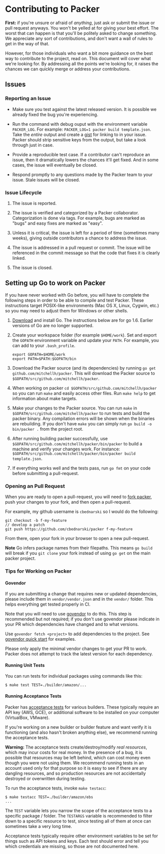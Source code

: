 # Contributing to Packer

**First:** if you're unsure or afraid of _anything_, just ask
or submit the issue or pull request anyways. You won't be yelled at for
giving your best effort. The worst that can happen is that you'll be
politely asked to change something. We appreciate any sort of contributions,
and don't want a wall of rules to get in the way of that.

However, for those individuals who want a bit more guidance on the
best way to contribute to the project, read on. This document will cover
what we're looking for. By addressing all the points we're looking for,
it raises the chances we can quickly merge or address your contributions.

## Issues

### Reporting an Issue

* Make sure you test against the latest released version. It is possible
  we already fixed the bug you're experiencing.

* Run the command with debug ouput with the environment variable
  `PACKER_LOG`. For example: `PACKER_LOG=1 packer build template.json`. Take
  the *entire* output and create a [gist](https://gist.github.com) for linking
  to in your issue. Packer should strip sensitive keys from the output,
  but take a look through just in case.

* Provide a reproducible test case. If a contributor can't reproduce an
  issue, then it dramatically lowers the chances it'll get fixed. And in
  some cases, the issue will eventually be closed.

* Respond promptly to any questions made by the Packer team to your issue.
  Stale issues will be closed.

### Issue Lifecycle

1. The issue is reported.

2. The issue is verified and categorized by a Packer collaborator.
   Categorization is done via tags. For example, bugs are marked as "bugs"
   and easy fixes are marked as "easy".

3. Unless it is critical, the issue is left for a period of time (sometimes
   many weeks), giving outside contributors a chance to address the issue.

4. The issue is addressed in a pull request or commit. The issue will be
   referenced in the commit message so that the code that fixes it is clearly
   linked.

5. The issue is closed.

## Setting up Go to work on Packer

If you have never worked with Go before, you will have to complete the
following steps in order to be able to compile and test Packer. These instructions target POSIX-like environments (Mac OS X, Linux, Cygwin, etc.) so you may need to adjust them for Windows or other shells.

1. [Download](https://golang.org/dl) and install Go. The instructions below
   are for go 1.6. Earlier versions of Go are no longer supported.

2. Create your workspace folder (for example `$HOME/work`). Set and export the `GOPATH` environment variable and update your `PATH`. For
   example, you can add to your `.bash_profile`.

    ```
    export GOPATH=$HOME/work
    export PATH=$PATH:$GOPATH/bin
    ```

3. Download the Packer source (and its dependencies) by running `go get
   github.com/mitchellh/packer`. This will download the Packer source to
   `$GOPATH/src/github.com/mitchellh/packer`.

4. When working on packer `cd $GOPATH/src/github.com/mitchellh/packer` so you
   can run `make` and easily access other files. Run `make help` to get
   information about make targets.

5. Make your changes to the Packer source. You can run `make` in
   `$GOPATH/src/github.com/mitchellh/packer` to run tests and build the packer
   binary. Any compilation errors will be shown when the binaries are
   rebuilding. If you don't have `make` you can simply run `go build -o bin/packer .` from the project root.

6. After running building packer successfully, use
   `$GOPATH/src/github.com/mitchellh/packer/bin/packer` to build a machine and
   verify your changes work. For instance: `$GOPATH/src/github.com/mitchellh/packer/bin/packer build template.json`.

7. If everything works well and the tests pass, run `go fmt` on your code
   before submitting a pull-request.

### Opening an Pull Request

When you are ready to open a pull-request, you will need to [fork packer](https://github.com/mitchellh/packer#fork-destination-box), push your changes to your fork, and then open a pull-request.

For example, my github username is `cbednarski` so I would do the following:

    git checkout -b f-my-feature
    // develop a patch
    git push https://github.com/cbednarski/packer f-my-feature

From there, open your fork in your browser to open a new pull-request.

**Note** Go infers package names from their filepaths. This means `go build` will break if you `git clone` your fork instead of using `go get` on the main packer project.

### Tips for Working on Packer

#### Govendor

If you are submitting a change that requires new or updated dependencies, please include them in `vendor/vendor.json` and in the `vendor/` folder.  This helps everything get tested properly in CI.

Note that you will need to use [govendor](https://github.com/kardianos/govendor) to do this. This step is recommended but not required; if you don't use govendor please indicate in your PR which dependencies have changed and to what versions.

Use `govendor fetch <project>` to add dependencies to the project. See
[govendor quick
start](https://github.com/kardianos/govendor#quick-start-also-see-the-faq) for
examples.

Please only apply the minimal vendor changes to get your PR to work. Packer does not attempt to track the latest version for each dependency.

#### Running Unit Tests

You can run tests for individual packages using commands like this:

    $ make test TEST=./builder/amazon/...

#### Running Acceptance Tests

Packer has [acceptance tests](https://en.wikipedia.org/wiki/Acceptance_testing)
for various builders. These typically require an API key (AWS, GCE), or
additional software to be installed on your computer (VirtualBox, VMware).

If you're working on a new builder or builder feature and want verify it is functioning (and also hasn't broken anything else), we recommend running the
acceptance tests.

**Warning:** The acceptance tests create/destroy/modify *real resources*, which
may incur costs for real money. In the presence of a bug, it is possible that resources may be left behind, which can cost money even though you were not using them. We recommend running tests in an account used only for that purpose so it is easy to see if there are any dangling resources, and so production resources are not accidentally destroyed or overwritten during testing.

To run the acceptance tests, invoke `make testacc`:

    $ make testacc TEST=./builder/amazon/ebs
    ...

The `TEST` variable lets you narrow the scope of the acceptance tests to a
specific package / folder. The `TESTARGS` variable is recommended to filter
down to a specific resource to test, since testing all of them at once can
sometimes take a very long time.

Acceptance tests typically require other environment variables to be set for
things such as API tokens and keys. Each test should error and tell you which
credentials are missing, so those are not documented here.
